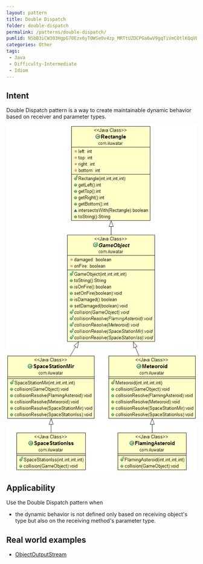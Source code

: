 ```yaml
---
layout: pattern
title: Double Dispatch
folder: double-dispatch
permalink: /patterns/double-dispatch/
pumlid: NSbB3iCW303HgpG70Ezx6yTOWSeOv4zp_MRTtUZDCPGa6wV9gqTiVmCOtlKQqVDCPwEbmHgLreGXUMEWmGU_M1hxkBHiZ61JXud-1BILft1fmvz37JZetshQh3kd_000
categories: Other
tags:
 - Java
 - Difficulty-Intermediate
 - Idiom
---
```


## Intent
Double Dispatch pattern is a way to create maintainable dynamic
behavior based on receiver and parameter types.

![alt text](./etc/double-dispatch.png "Double Dispatch")

## Applicability
Use the Double Dispatch pattern when

* the dynamic behavior is not defined only based on receiving object's type but also on the receiving method's parameter type.

## Real world examples

* [ObjectOutputStream](https://docs.oracle.com/javase/8/docs/api/java/io/ObjectOutputStream.html)
